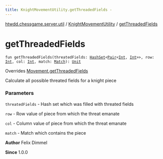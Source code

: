 ```yaml
---
title: KnightMovementUtility.getThreadedFields - 
---
```


[htwdd.chessgame.server.util](../index.html) / [KnightMovementUtility](index.html) / [getThreadedFields](./get-threaded-fields.html)

# getThreadedFields

`fun getThreadedFields(threatedFields: `[`HashSet`](https://kotlinlang.org/api/latest/jvm/stdlib/kotlin.collections/-hash-set/index.html)`<`[`Pair`](https://kotlinlang.org/api/latest/jvm/stdlib/kotlin/-pair/index.html)`<`[`Int`](https://kotlinlang.org/api/latest/jvm/stdlib/kotlin/-int/index.html)`, `[`Int`](https://kotlinlang.org/api/latest/jvm/stdlib/kotlin/-int/index.html)`>>, row: `[`Int`](https://kotlinlang.org/api/latest/jvm/stdlib/kotlin/-int/index.html)`, col: `[`Int`](https://kotlinlang.org/api/latest/jvm/stdlib/kotlin/-int/index.html)`, match: `[`Match`](../../htwdd.chessgame.server.model/-match/index.html)`): `[`Unit`](https://kotlinlang.org/api/latest/jvm/stdlib/kotlin/-unit/index.html)

Overrides [Movement.getThreadedFields](../-movement/get-threaded-fields.html)

Calculate all possible threated fields for a knight piece

### Parameters

`threatedFields` - Hash set which was filled with threated fields

`row` - Row value of piece from which the threat emanate

`col` - Column value of piece from which the threat emanate

`match` - Match which contains the piece

**Author**
Felix Dimmel

**Since**
1.0.0

